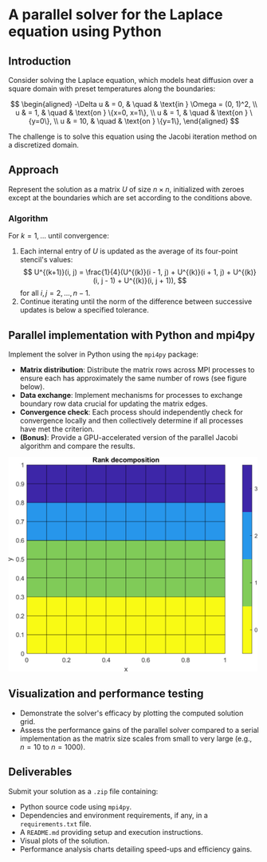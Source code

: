 # A parallel solver for the Laplace equation using Python

## Introduction

Consider solving the Laplace equation, which models heat diffusion over a square domain with preset temperatures along the boundaries:

$$
\begin{aligned}
-\Delta u & = 0, & \quad & \text{in } \Omega = (0, 1)^2, \\
u & = 1, & \quad & \text{on } \{x=0, x=1\}, \\
u & = 1, & \quad & \text{on } \{y=0\}, \\
u & = 10, & \quad & \text{on } \{y=1\},
\end{aligned}
$$

The challenge is to solve this equation using the Jacobi iteration method on a discretized domain.

## Approach

Represent the solution as a matrix $U$ of size $n \times n$, initialized with zeroes except at the boundaries which are set according to the conditions above.

### Algorithm
For $k = 1, \dots$ until convergence:

1. Each internal entry of $U$ is updated as the average of its four-point stencil's values:
   $$
   U^{(k+1)}(i, j) = \frac{1}{4}(U^{(k)}(i - 1, j) + U^{(k)}(i + 1, j) + U^{(k)}(i, j - 1) + U^{(k)}(i, j + 1)),
   $$
   for all $i, j = 2, \dots, n - 1$.
2. Continue iterating until the norm of the difference between successive updates is below a specified tolerance.

## Parallel implementation with Python and mpi4py

Implement the solver in Python using the `mpi4py` package:

- **Matrix distribution**: Distribute the matrix rows across MPI processes to ensure each has approximately the same number of rows (see figure below).
- **Data exchange**: Implement mechanisms for processes to exchange boundary row data crucial for updating the matrix edges.
- **Convergence check**: Each process should independently check for convergence locally and then collectively determine if all processes have met the criterion.
- **(Bonus)**: Provide a GPU-accelerated version of the parallel Jacobi algorithm and compare the results.

<img src="matrix_MPI.png" width="500">

## Visualization and performance testing
- Demonstrate the solver's efficacy by plotting the computed solution grid.
- Assess the performance gains of the parallel solver compared to a serial implementation as the matrix size scales from small to very large (e.g., $n = 10$ to $n = 1000$).

## Deliverables
Submit your solution as a `.zip` file containing:
- Python source code using `mpi4py`.
- Dependencies and environment requirements, if any, in a `requirements.txt` file.
- A `README.md` providing setup and execution instructions.
- Visual plots of the solution.
- Performance analysis charts detailing speed-ups and efficiency gains.

